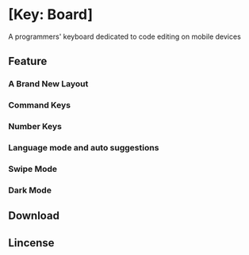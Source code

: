 # [Key: Board]

A programmers' keyboard dedicated to code editing on mobile devices

## Feature

### A Brand New Layout

### Command Keys

### Number Keys

### Language mode and auto suggestions

### Swipe Mode

### Dark Mode

## Download

## Lincense
